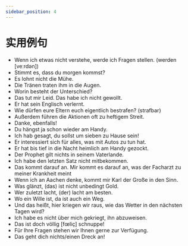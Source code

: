 ```yaml
---
sidebar_position: 4
---
```


# 实用例句

* Wenn ich etwas nicht verstehe, werde ich Fragen stellen. (werden [veːrdən])
* Stimmt es, dass du morgen kommst?
* Es lohnt nicht die Mühe.
* Die Tränen traten ihm in die Augen.
* Worin besteht der Unterschied?
* Das tut mir Leid. Das habe ich nicht gewollt.
* Er hat sein Englisch verlernt.
* Wie dürfen eure Eltern euch eigentlich bestrafen? (strafbar)
* Außerdem führen die Aktionen oft zu heftigem Streit.
* Danke, ebenfalls!
* Du hängst ja schon wieder am Handy.
* Ich hab gesagt, du sollst um sieben zu Hause sein!
* Er interessiert sich für alles, was mit Autos zu tun hat.
* Er hat bis tief in die Nacht heimlich am Handy gezockt.
* Der Prophet gilt nichts in seinem Vaterlande.
* Ich habe den letzten Satz nicht mitbekommen.
* Das kommt darauf an. Mir kommt es darauf an,  was der Facharzt zu meiner Krankheit meint
* Wenn ich an Aachen denke, kommt mir Karl der Große in den Sinn.
* Was glänzt, (das) ist nicht unbedingt Gold.
* Wer zuletzt lacht, (der) lacht am besten.
* Wo ein Wille ist, da ist auch ein Weg.
* Und das heißt, hier kriegen wir raus, wie das Wetter in den nächsten Tagen wird?
* Ich habe es nicht über mich gekriegt, ihn abzuweisen.
* Das ist doch völlig [fœliç] schnuppe!
* Für Ihre Fragen stehen wir Ihnen gerne zur Verfügung.
* Das geht dich nichts/einen Dreck an!
